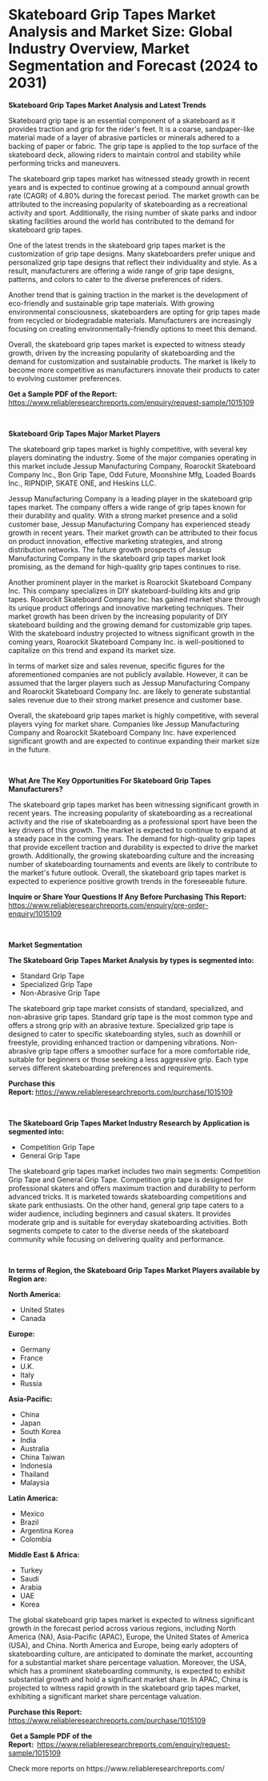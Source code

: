 <p><h1>Skateboard Grip Tapes Market Analysis and Market Size: Global Industry Overview, Market Segmentation and Forecast (2024 to 2031)</h1></p><p><strong>Skateboard Grip Tapes Market Analysis and Latest Trends</strong></p>
<p><p>Skateboard grip tape is an essential component of a skateboard as it provides traction and grip for the rider's feet. It is a coarse, sandpaper-like material made of a layer of abrasive particles or minerals adhered to a backing of paper or fabric. The grip tape is applied to the top surface of the skateboard deck, allowing riders to maintain control and stability while performing tricks and maneuvers.</p><p>The skateboard grip tapes market has witnessed steady growth in recent years and is expected to continue growing at a compound annual growth rate (CAGR) of 4.80% during the forecast period. The market growth can be attributed to the increasing popularity of skateboarding as a recreational activity and sport. Additionally, the rising number of skate parks and indoor skating facilities around the world has contributed to the demand for skateboard grip tapes.</p><p>One of the latest trends in the skateboard grip tapes market is the customization of grip tape designs. Many skateboarders prefer unique and personalized grip tape designs that reflect their individuality and style. As a result, manufacturers are offering a wide range of grip tape designs, patterns, and colors to cater to the diverse preferences of riders.</p><p>Another trend that is gaining traction in the market is the development of eco-friendly and sustainable grip tape materials. With growing environmental consciousness, skateboarders are opting for grip tapes made from recycled or biodegradable materials. Manufacturers are increasingly focusing on creating environmentally-friendly options to meet this demand.</p><p>Overall, the skateboard grip tapes market is expected to witness steady growth, driven by the increasing popularity of skateboarding and the demand for customization and sustainable products. The market is likely to become more competitive as manufacturers innovate their products to cater to evolving customer preferences.</p></p>
<p><strong>Get a Sample PDF of the Report:&nbsp;</strong> <a href="https://www.reliableresearchreports.com/enquiry/request-sample/1015109">https://www.reliableresearchreports.com/enquiry/request-sample/1015109</a></p>
<p>&nbsp;</p>
<p><strong>Skateboard Grip Tapes Major Market Players</strong></p>
<p><p>The skateboard grip tapes market is highly competitive, with several key players dominating the industry. Some of the major companies operating in this market include Jessup Manufacturing Company, Roarockit Skateboard Company Inc., Bon Grip Tape, Odd Future, Moonshine Mfg, Loaded Boards Inc., RIPNDIP, SKATE ONE, and Heskins LLC.</p><p>Jessup Manufacturing Company is a leading player in the skateboard grip tapes market. The company offers a wide range of grip tapes known for their durability and quality. With a strong market presence and a solid customer base, Jessup Manufacturing Company has experienced steady growth in recent years. Their market growth can be attributed to their focus on product innovation, effective marketing strategies, and strong distribution networks. The future growth prospects of Jessup Manufacturing Company in the skateboard grip tapes market look promising, as the demand for high-quality grip tapes continues to rise.</p><p>Another prominent player in the market is Roarockit Skateboard Company Inc. This company specializes in DIY skateboard-building kits and grip tapes. Roarockit Skateboard Company Inc. has gained market share through its unique product offerings and innovative marketing techniques. Their market growth has been driven by the increasing popularity of DIY skateboard building and the growing demand for customizable grip tapes. With the skateboard industry projected to witness significant growth in the coming years, Roarockit Skateboard Company Inc. is well-positioned to capitalize on this trend and expand its market size.</p><p>In terms of market size and sales revenue, specific figures for the aforementioned companies are not publicly available. However, it can be assumed that the larger players such as Jessup Manufacturing Company and Roarockit Skateboard Company Inc. are likely to generate substantial sales revenue due to their strong market presence and customer base.</p><p>Overall, the skateboard grip tapes market is highly competitive, with several players vying for market share. Companies like Jessup Manufacturing Company and Roarockit Skateboard Company Inc. have experienced significant growth and are expected to continue expanding their market size in the future.</p></p>
<p>&nbsp;</p>
<p><strong>What Are The Key Opportunities For Skateboard Grip Tapes Manufacturers?</strong></p>
<p><p>The skateboard grip tapes market has been witnessing significant growth in recent years. The increasing popularity of skateboarding as a recreational activity and the rise of skateboarding as a professional sport have been the key drivers of this growth. The market is expected to continue to expand at a steady pace in the coming years. The demand for high-quality grip tapes that provide excellent traction and durability is expected to drive the market growth. Additionally, the growing skateboarding culture and the increasing number of skateboarding tournaments and events are likely to contribute to the market's future outlook. Overall, the skateboard grip tapes market is expected to experience positive growth trends in the foreseeable future.</p></p>
<p><strong>Inquire or Share Your Questions If Any Before Purchasing This Report:</strong> <a href="https://www.reliableresearchreports.com/enquiry/pre-order-enquiry/1015109">https://www.reliableresearchreports.com/enquiry/pre-order-enquiry/1015109</a></p>
<p>&nbsp;</p>
<p><strong>Market Segmentation</strong></p>
<p><strong>The Skateboard Grip Tapes Market Analysis by types is segmented into:</strong></p>
<p><ul><li>Standard Grip Tape</li><li>Specialized Grip Tape</li><li>Non-Abrasive Grip Tape</li></ul></p>
<p><p>The skateboard grip tape market consists of standard, specialized, and non-abrasive grip tapes. Standard grip tape is the most common type and offers a strong grip with an abrasive texture. Specialized grip tape is designed to cater to specific skateboarding styles, such as downhill or freestyle, providing enhanced traction or dampening vibrations. Non-abrasive grip tape offers a smoother surface for a more comfortable ride, suitable for beginners or those seeking a less aggressive grip. Each type serves different skateboarding preferences and requirements.</p></p>
<p><strong>Purchase this Report:&nbsp;</strong><a href="https://www.reliableresearchreports.com/purchase/1015109">https://www.reliableresearchreports.com/purchase/1015109</a></p>
<p>&nbsp;</p>
<p><strong>The Skateboard Grip Tapes Market Industry Research by Application is segmented into:</strong></p>
<p><ul><li>Competition Grip Tape</li><li>General Grip Tape</li></ul></p>
<p><p>The skateboard grip tapes market includes two main segments: Competition Grip Tape and General Grip Tape. Competition grip tape is designed for professional skaters and offers maximum traction and durability to perform advanced tricks. It is marketed towards skateboarding competitions and skate park enthusiasts. On the other hand, general grip tape caters to a wider audience, including beginners and casual skaters. It provides moderate grip and is suitable for everyday skateboarding activities. Both segments compete to cater to the diverse needs of the skateboard community while focusing on delivering quality and performance.</p></p>
<p>&nbsp;</p>
<p><strong>In terms of Region, the Skateboard Grip Tapes Market Players available by Region are:</strong></p>
<p>
    <p> <strong> North America: </strong>
        <ul>
            <li>United States</li>
            <li>Canada</li>
        </ul>
        </p> 
    <p> <strong> Europe: </strong>
        <ul>
            <li>Germany</li>
            <li>France</li>
            <li>U.K.</li>
            <li>Italy</li>
            <li>Russia</li>
        </ul>
        </p> 
    <p> <strong> Asia-Pacific: </strong>
        <ul>
            <li>China</li>
            <li>Japan</li>
            <li>South Korea</li>
            <li>India</li>
            <li>Australia</li>
            <li>China Taiwan</li>
            <li>Indonesia</li>
            <li>Thailand</li>
            <li>Malaysia</li>
        </ul>
        </p> 
    <p> <strong> Latin America: </strong>
        <ul>
            <li>Mexico</li>
            <li>Brazil</li>
            <li>Argentina Korea</li>
            <li>Colombia</li>
        </ul>
        </p> 
    <p> <strong> Middle East & Africa: </strong>
        <ul>
            <li>Turkey</li>
            <li>Saudi</li>
            <li>Arabia</li>
            <li>UAE</li>
            <li>Korea</li>
        </ul>
    </p>
    </p>
<p><p>The global skateboard grip tapes market is expected to witness significant growth in the forecast period across various regions, including North America (NA), Asia-Pacific (APAC), Europe, the United States of America (USA), and China. North America and Europe, being early adopters of skateboarding culture, are anticipated to dominate the market, accounting for a substantial market share percentage valuation. Moreover, the USA, which has a prominent skateboarding community, is expected to exhibit substantial growth and hold a significant market share. In APAC, China is projected to witness rapid growth in the skateboard grip tapes market, exhibiting a significant market share percentage valuation.</p></p>
<p><strong>Purchase this Report: </strong><a href="https://www.reliableresearchreports.com/purchase/1015109">https://www.reliableresearchreports.com/purchase/1015109</a></p>
<p>&nbsp;<strong>Get a Sample PDF of the Report:&nbsp;&nbsp;</strong><a href="https://www.reliableresearchreports.com/enquiry/request-sample/1015109">https://www.reliableresearchreports.com/enquiry/request-sample/1015109</a></p>
<p><strong></strong></p>
<p>Check more reports on https://www.reliableresearchreports.com/</p>